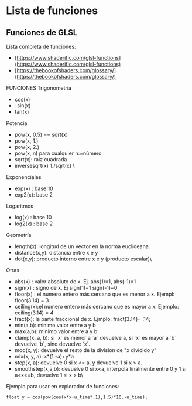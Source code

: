 # Lista de funciones

## Funciones de GLSL

Lista completa de funciones:

* [https://www.shaderific.com/glsl-functions](https://www.shaderific.com/glsl-functions)
* [https://thebookofshaders.com/glossary/](https://thebookofshaders.com/glossary/)

FUNCIONES Trigonometría

* cos(x)
* -sin(x)
* tan(x)

Potencia

* pow(x, 0.5) == sqrt(x)
* pow(x, 1.)
* pow(x, 2.)
* pow(x, n) para cualquier n:=número
* sqrt(x): raiz cuadrada
* inversesqrt(x) 1./sqrt(x) \\

Exponenciales

* exp(x) : base 10
* exp2(x): base 2

Logaritmos

* log(x) : base 10
* log2(x) : base 2

Geometría

* length(x): longitud de un vector en la norma euclideana.
* distance(x,y): distancia entre x e y
* dot(x,y): producto interno entre x e y (producto escalar)\\

Otras

* abs(x) : valor absoluto de x. Ej. abs(1)=1, abs(-1)=1
* sign(x) : signo de x. Ej sign(1)=1 sign(-1)=0
* floor(x) : el numero entero más cercano que es menor a x. Ejempl: floor(3.14) = 3
* ceiling(x):el numero entero más cercano que es mayor a x. Ejemplo: ceiling(3.14) = 4
* fract(x): la parte fraccional de x. Ejmplo: fract(3.14)= .14;
* min(a,b): minimo valor entre a y b
* max(a,b): minimo valor entre a y b
* clamp(x, a, b): si \`x\` es menor a \`a\` devuelve a, si \`x\` es mayor a \`b\` devuelve \`b\`, sino devuelve \`x\`.
* mod(x, y): devuelve el resto de la division de "x dividido y"
* mix(x, y, a): x\*(1.-a)+y\*a
* step(x, a): devuelve 0 si x <= a, y devuelve 1 si x > a.
* smoothstep(x,a,b): devuelve 0 si x\<a, interpola linalmente entre 0 y 1 si a\<x<=b, devuelve 1 si x > b\\

Ejemplo para usar en explorador de funciones:

`float y = cos(pow(cos(x*x+u_time*.1),1.5)*10.-u_time);`
